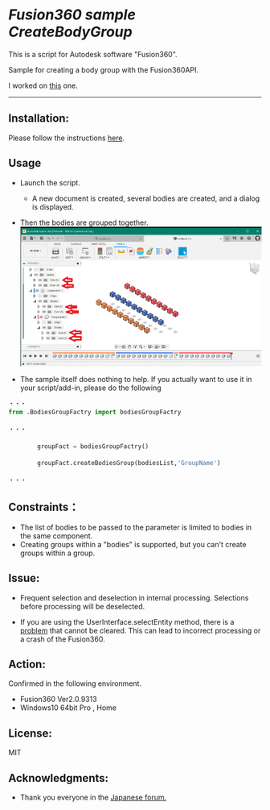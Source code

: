 # ***Fusion360  sample CreateBodyGroup***
This is a script for Autodesk software "Fusion360".

Sample for creating a body group with the Fusion360API.


I worked on [this](https://forums.autodesk.com/t5/fusion-360-api-and-scripts/feature-request-api-for-creating-and-managing-quot-group-quot-s/td-p/9899960) one.

***
## Installation:
Please follow the instructions [here](https://knowledge.autodesk.com/support/fusion-360/troubleshooting/caas/sfdcarticles/sfdcarticles/How-to-install-an-ADD-IN-and-Script-in-Fusion-360.html).

## Usage
+ Launch the script.
    + A new document is created, several bodies are created, and a dialog is displayed.
+ Then the bodies are grouped together.
    ![Alt text](./resources/After.png)


+ The sample itself does nothing to help. If you actually want to use it in your script/add-in, please do the following

```python
・・・
from .BodiesGroupFactry import bodiesGroupFactry

・・・

        groupFact = bodiesGroupFactry()

        groupFact.createBodiesGroup(bodiesList,'GroupName')

・・・
```

## Constraints：
- The list of bodies to be passed to the parameter is limited to bodies in the same component.
- Creating groups within a "bodies" is supported, but you can't create groups within a group.

## Issue:
- Frequent selection and deselection in internal processing. Selections before processing will be deselected.

- If you are using the UserInterface.selectEntity method, there is a [problem](https://forums.autodesk.com/t5/fusion-360-api-and-scripts/can-t-clear-the-activeselections/m-p/9673884) that cannot be cleared. This can lead to incorrect processing or a crash of the Fusion360.

## Action:
Confirmed in the following environment.
+ Fusion360 Ver2.0.9313
+ Windows10 64bit Pro , Home

## License:
MIT

## Acknowledgments:
+ Thank you everyone in the [Japanese forum.](https://forums.autodesk.com/t5/fusion-360-ri-ben-yu/bd-p/707)